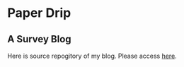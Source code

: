 # Paper Drip 
## A Survey Blog
Here is source repogitory of my blog.
Please access [here](https://yshinya6.github.io/paperdrip/).
